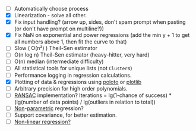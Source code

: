 -   [ ] Automatically choose process
-   [x] Linearization - solve all other.
-   [x] Fix input handling? (arrow up, sides, don't spam prompt when pasting (or don't have prompt on multiline?))
-   [x] Fix NaN on exponential and power regressions (add the min y + 1 to get all numbers above 1, then fit the curve to that)
-   [ ] Slow ( O(n²) ) Theil-Sen estimator
-   [ ] O(n log n) Theil-Sen estimator (heavy-hitter, very hard)
-   [ ] O(n) median (intermediate difficulty)
-   [ ] All statistical tools for unique lists (not `Cluster`s)
-   [ ] Performance logging in regression calculations.
-   [x] Plotting of data & regressions using [poloto](https://crates.io/crates/poloto) or [plotlib](https://crates.io/crates/plotlib)
-   [ ] Arbitrary precision for high order polynomials.
-   [ ] [RANSAC](https://en.wikipedia.org/wiki/Random_sample_consensus) implementation? Iterations = lg(1-chance of success) * (lg(number of data points) / lg(outliers in relation to total))
-   [ ] [Non](https://en.wikipedia.org/wiki/K-nearest_neighbors_algorithm)-[parametric](https://en.wikipedia.org/wiki/Local_regression) regression? 
-   [ ] Support covariance, for better estimation.
-   [ ] [Non-linear regression?](https://en.wikipedia.org/wiki/Non-linear_least_squares)
